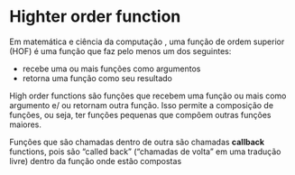 # Highter order function

Em matemática e ciência da computação , uma função de ordem superior (HOF) é uma
função que faz pelo menos um dos seguintes:

- recebe uma ou mais funções como argumentos
- retorna uma função como seu resultado

High order functions são funções que recebem uma função ou mais como argumento 
e/ ou retornam outra função. Isso permite a composição de funções, ou seja, ter 
funções pequenas que compõem outras funções maiores.

Funções que são chamadas dentro de outra são chamadas **callback** functions, 
pois são “called back” (“chamadas de volta” em uma tradução livre) dentro da 
função onde estão compostas